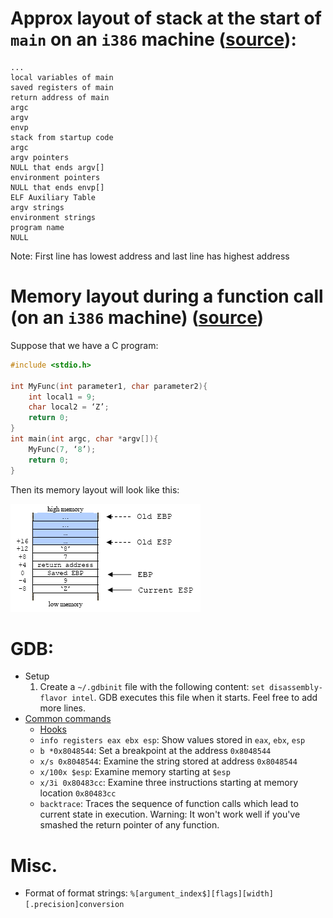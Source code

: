 # Approx layout of stack at the start of `main` on an `i386` machine ([source](https://www.win.tue.nl/~aeb/linux/hh/stack-layout.html)):
```
...
local variables of main
saved registers of main
return address of main
argc
argv
envp
stack from startup code
argc
argv pointers
NULL that ends argv[]
environment pointers
NULL that ends envp[]
ELF Auxiliary Table
argv strings
environment strings
program name
NULL
```
Note: First line has lowest address and last line has highest address

# Memory layout during a function call (on an `i386` machine) ([source](https://www.tenouk.com/Bufferoverflowc/Bufferoverflow2a.html))

Suppose that we have a C program:
```c
#include <stdio.h>

int MyFunc(int parameter1, char parameter2){
    int local1 = 9;
    char local2 = ‘Z’;
    return 0;
}
int main(int argc, char *argv[]){
    MyFunc(7, ‘8’);
    return 0;
}
```

Then its memory layout will look like this:

![Memory Layout](/images/memlayout_fncall.png)

# GDB:
- Setup
   1. Create a `~/.gdbinit` file with the following content: `set disassembly-flavor intel`. GDB executes this file when it starts. Feel free to add more lines.
- [Common commands](https://ccrma.stanford.edu/~jos/stkintro/Useful_commands_gdb.html)
   - [Hooks](https://sourceware.org/gdb/onlinedocs/gdb/Hooks.html)
   - `info registers eax ebx esp`: Show values stored in `eax`, `ebx`, `esp`
   - `b *0x8048544`: Set a breakpoint at the address `0x8048544`
   - `x/s 0x8048544`: Examine the string stored at address `0x8048544`
   - `x/100x $esp`: Examine memory starting at `$esp`
   - `x/3i 0x80483cc`: Examine three instructions starting at memory location `0x80483cc`
   - `backtrace`: Traces the sequence of function calls which lead to current state in execution. Warning: It won't work well if you've smashed the return pointer of any function.

# Misc.
- Format of format strings: `%[argument_index$][flags][width][.precision]conversion`
